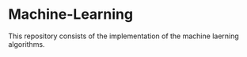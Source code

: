 # Machine-Learning
This repository consists of the implementation of the machine laerning algorithms.

